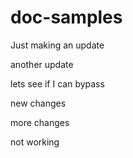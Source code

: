 # doc-samples

Just making an update

another update

lets see if I can bypass

new changes

more changes

not working